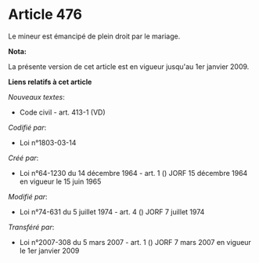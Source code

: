 # Article 476

Le mineur est émancipé de plein droit par le mariage.

**Nota:**

La présente version de cet article est en vigueur jusqu'au 1er janvier 2009.

**Liens relatifs à cet article**

_Nouveaux textes_:

  - Code civil - art. 413-1 (VD)

_Codifié par_:

  - Loi n°1803-03-14

_Créé par_:

  - Loi n°64-1230 du 14 décembre 1964 - art. 1 () JORF 15 décembre 1964 en vigueur le 15 juin 1965

_Modifié par_:

  - Loi n°74-631 du 5 juillet 1974 - art. 4 () JORF 7 juillet 1974

_Transféré par_:

  - Loi n°2007-308 du 5 mars 2007 - art. 1 () JORF 7 mars 2007 en vigueur le 1er janvier 2009
